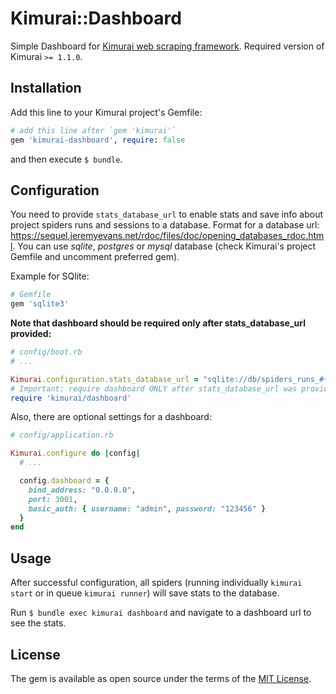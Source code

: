 # Kimurai::Dashboard

Simple Dashboard for [Kimurai web scraping framework](https://github.com/vifreefly/kimuraframework). Required version of Kimurai `>= 1.1.0`.

## Installation
Add this line to your Kimurai project's Gemfile:

```ruby
# add this line after `gem 'kimurai'`
gem 'kimurai-dashboard', require: false
```

and then execute `$ bundle`.

## Configuration
You need to provide `stats_database_url` to enable stats and save info about project spiders runs and sessions to a database. Format for a database url: https://sequel.jeremyevans.net/rdoc/files/doc/opening_databases_rdoc.html. You can use _sqlite_, _postgres_ or _mysql_ database (check Kimurai's project Gemfile and uncomment preferred gem).

Example for SQlite:

```ruby
# Gemfile
gem 'sqlite3'
```

**Note that dashboard should be required only after stats_database_url provided:**

```ruby
# config/boot.rb
# ...

Kimurai.configuration.stats_database_url = "sqlite://db/spiders_runs_#{Kimurai.env}.sqlite3"
# Important: require dashboard ONLY after stats_database_url was provided:
require 'kimurai/dashboard'
```

Also, there are optional settings for a dashboard:

```ruby
# config/application.rb

Kimurai.configure do |config|
  # ...

  config.dashboard = {
    bind_address: "0.0.0.0",
    port: 3001,
    basic_auth: { username: "admin", password: "123456" }
  }
end
```

## Usage
After successful configuration, all spiders (running individually `kimurai start` or in queue `kimurai runner`) will save stats to the database.

Run `$ bundle exec kimurai dashboard` and navigate to a dashboard url to see the stats.

## License
The gem is available as open source under the terms of the [MIT License](https://opensource.org/licenses/MIT).
